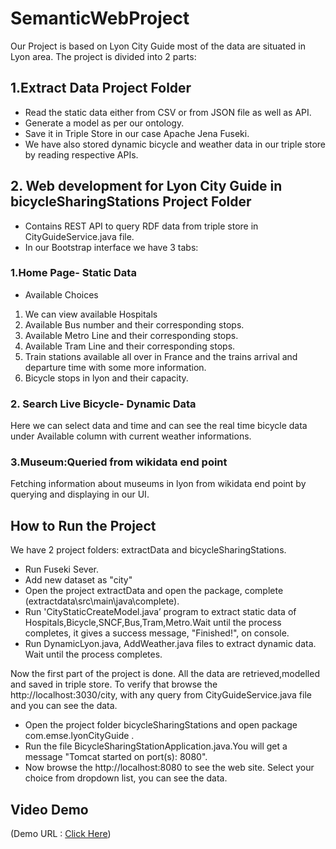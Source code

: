 # SemanticWebProject
Our Project is based on Lyon City Guide most of the data are situated in Lyon area. The project is divided into 2 parts:
## 1.Extract Data Project Folder
* Read the static data either from CSV or from JSON file as well as API.
* Generate a model as per our ontology.
* Save it in Triple Store in our case Apache Jena Fuseki.
* We have also stored dynamic bicycle and weather data in our triple store by reading respective APIs.

## 2. Web development for Lyon City Guide in bicycleSharingStations Project Folder

* Contains REST API to query RDF data from triple store in CityGuideService.java file.
* In our Bootstrap interface we have 3 tabs:
### 1.Home Page- Static Data
*  Available Choices
1.   We can view available Hospitals
2.  Available Bus number and their corresponding stops.
3.  Available Metro Line and their corresponding stops.
4.  Available Tram Line and their corresponding stops.
5.   Train stations available all over in France and the trains arrival and departure time with some more information.
6.  Bicycle stops in lyon and their capacity.
### 2. Search Live Bicycle- Dynamic Data
 Here we can select data and time and can see the real time bicycle data under Available column with current weather informations.

### 3.Museum:Queried from wikidata end point
 Fetching information about museums in lyon from wikidata end point by querying and displaying in our UI.

## How to Run the Project 

We have 2 project folders: extractData and bicycleSharingStations. 

* Run Fuseki Sever.
* Add new dataset as "city"
* Open the project extractData and open the package, complete (extractdata\src\main\java\complete\).
* Run 'CityStaticCreateModel.java’ program to extract static data of Hospitals,Bicycle,SNCF,Bus,Tram,Metro.Wait until the process completes, it gives a success message, "Finished!", on console.
* Run DynamicLyon.java, AddWeather.java files to extract dynamic data. Wait until the process completes.
 
Now the first part of the project is done. All the data are retrieved,modelled and saved in triple store. To verify that browse
 the http://localhost:3030/city, with any query from CityGuideService.java file and you can see the data.

* Open the project folder bicycleSharingStations and open package com.emse.lyonCityGuide .
* Run the file BicycleSharingStationApplication.java.You will get a message "Tomcat started on port(s): 8080".
* Now browse the http://localhost:8080 to see the web site. Select your choice from dropdown list, you can see the data.

## Video Demo
 (Demo  URL : [Click Here](https://youtu.be/yym4AZcQvnQ)) 






 
